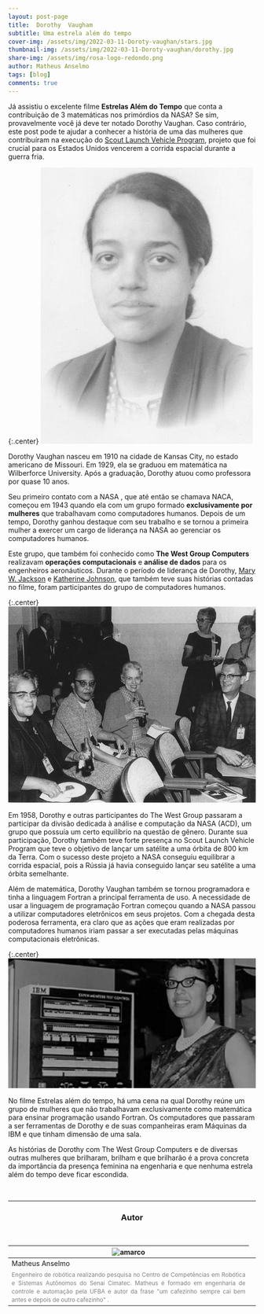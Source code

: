 ```yaml
---
layout: post-page
title:  Dorothy  Vaugham
subtitle: Uma estrela além do tempo
cover-img: /assets/img/2022-03-11-Doroty-vaughan/stars.jpg
thumbnail-img: /assets/img/2022-03-11-Doroty-vaughan/dorothy.jpg
share-img: /assets/img/rosa-logo-redondo.png
author: Matheus Anselmo
tags: [blog]
comments: true
---
```



Já assistiu o excelente filme **Estrelas Além do Tempo** que conta a contribuição de 3 matemáticas nos primórdios da NASA? Se sim, provavelmente você já deve ter notado Dorothy Vaughan. Caso contrário, este post pode te ajudar a conhecer a história de uma das mulheres que contribuíram na execução do [Scout Launch Vehicle Program](https://www.nasa.gov/centers/langley/news/factsheets/Scout.html), projeto que foi crucial para os Estados Unidos vencerem a corrida espacial durante a guerra fria.

{:.center}
[![drawing550](../assets/img/2022-03-11-Doroty-vaughan/01.jpeg)](../assets/img/assets/img/2022-03-11-Doroty-vaughan/01.jpeg)

 
Dorothy  Vaughan nasceu em 1910 na cidade de Kansas City, no estado americano de  Missouri. Em  1929,  ela se graduou em matemática na Wilberforce University.  Após a  graduação, Dorothy  atuou como professora por quase 10  anos.

Seu primeiro contato com a NASA , que até então se chamava NACA, começou em 1943 quando ela com um grupo formado **exclusivamente por mulheres** que trabalhavam como computadores humanos. Depois de um tempo, Dorothy ganhou destaque com seu trabalho e se tornou a primeira mulher a exercer um cargo de liderança na NASA ao gerenciar os computadores humanos.

Este grupo, que também foi conhecido como  **The West Group Computers** realizavam **operações computacionais** e  **análise de dados** para os engenheiros aeronáuticos. Durante o período de liderança de Dorothy, [Mary W. Jackson](https://www.nasa.gov/content/mary-w-jackson-biography) e [Katherine Johnson](https://www.nasa.gov/content/katherine-johnson-biography), que também teve suas histórias contadas no filme, foram participantes do grupo de computadores humanos.


{:.center}
[![drawing550](../assets/img/2022-03-11-Doroty-vaughan/02.jpg)](../assets/img/assets/img/2022-03-11-Doroty-vaughan/02.jpg)

Em 1958, Dorothy e outras participantes do The West Group passaram a participar da divisão dedicada à análise e computação da NASA (ACD), um grupo que possuía um certo equilíbrio na questão de gênero. Durante sua participação, Dorothy também teve forte presença no Scout Launch Vehicle Program que teve o objetivo de lançar um satélite a uma órbita de 800 km da Terra. Com o sucesso deste projeto a NASA conseguiu equilibrar a corrida espacial, pois a Rússia já havia conseguido lançar seu satélite a uma órbita semelhante. 
 
Além de  matemática, Dorothy Vaughan também se tornou programadora e tinha a linguagem Fortran a principal ferramenta de uso.  A necessidade de usar a linguagem de programação Fortran  começou quando a NASA passou a utilizar computadores eletrônicos em seus projetos. Com a chegada desta poderosa ferramenta, era claro  que as ações que eram realizadas por  computadores humanos iriam passar a ser executadas  pelas máquinas computacionais eletrônicas.

{:.center}
[![drawing550](../assets/img/2022-03-11-Doroty-vaughan/04.jpg)](../assets/img/assets/img/2022-03-11-Doroty-vaughan/04.jpg)

No filme Estrelas além do tempo, há uma cena na qual Dorothy reúne um grupo de mulheres que não trabalhavam exclusivamente como matemática para ensinar programação usando Fortran. Os computadores que passaram a ser ferramentas de Dorothy e de suas companheiras eram Máquinas da IBM e que tinham dimensão de uma sala.


As histórias de Dorothy com The West Group Computers e de diversas outras mulheres que brilharam, brilham e que brilharão é a prova concreta da importância da presença feminina na engenharia e que nenhuma estrela além do tempo deve ficar escondida.


<br>

---------------------
<!-- autor -->

<center><h3 class="post-title">Autor</h3><br/></center>

<div class="row">

  <div class="col-xl-auto offset-xl-0 col-lg-4 offset-lg-0 center">
    <table class="table-borderless highlight">
      <thead>
        <tr>
          <th><img src="{{ 'assets/img/people/matheusanselmo-1.png' | relative_url }}" width="100" alt="amarco" class="img-fluid rounded-circle" /></th>
        </tr>
      </thead>
      <tbody>
        <tr class="font-weight-bolder" style="text-align: center margin-top: 0">
          <td>Matheus Anselmo</td>
        </tr>
        <tr style="text-align: center" >
          <td style="color: #808080; vertical-align: top; text-align: justify"><small> Engenheiro de robótica  realizando pesquisa  no Centro de Competências em Robótica e Sistemas Autônomos do Senai Cimatec. Matheus é formado em engenharia de controle e automação pela UFBA e autor da frase "um cafezinho sempre cai bem antes e depois de outro cafezinho"
          .</small></td>
          <td></td>
        </tr>
      </tbody>
    </table>
  </div>
</div>

<br>